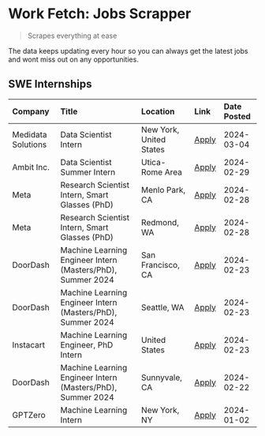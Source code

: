 # Work Fetch: Jobs Scrapper
> Scrapes everything at ease

The data keeps updating every hour so you can always get the latest jobs and wont miss out on any opportunities.

## SWE Internships
<!--START_SECTION:workfetch-->
| Company            | Title                                                       | Location                | Link                                                                                                                                                                                                                                                                           | Date Posted   |
|:-------------------|:------------------------------------------------------------|:------------------------|:-------------------------------------------------------------------------------------------------------------------------------------------------------------------------------------------------------------------------------------------------------------------------------|:--------------|
| Medidata Solutions | Data Scientist Intern                                       | New York, United States | [Apply](https://www.linkedin.com/jobs/view/data-scientist-intern-at-medidata-solutions-3810253704?refId=cc%2ByyJn3aVAtE06icZfB5w%3D%3D&trackingId=KVFLQx3YJTWq0CzC8HzilA%3D%3D&position=9&pageNum=0&trk=public_jobs_jserp-result_search-card)                                  | 2024-03-04    |
| Ambit Inc.         | Data Scientist Summer Intern                                | Utica-Rome Area         | [Apply](https://www.linkedin.com/jobs/view/data-scientist-summer-intern-at-ambit-inc-3843121918?refId=cc%2ByyJn3aVAtE06icZfB5w%3D%3D&trackingId=y1FZdPGOWTzCjrEuQYOjQw%3D%3D&position=6&pageNum=0&trk=public_jobs_jserp-result_search-card)                                    | 2024-02-29    |
| Meta               | Research Scientist Intern, Smart Glasses (PhD)              | Menlo Park, CA          | [Apply](https://www.linkedin.com/jobs/view/research-scientist-intern-smart-glasses-phd-at-meta-3811308332?refId=cc%2ByyJn3aVAtE06icZfB5w%3D%3D&trackingId=QNRQ6SHtRwiA6ScLK9o9Gw%3D%3D&position=10&pageNum=0&trk=public_jobs_jserp-result_search-card)                         | 2024-02-28    |
| Meta               | Research Scientist Intern, Smart Glasses (PhD)              | Redmond, WA             | [Apply](https://www.linkedin.com/jobs/view/research-scientist-intern-smart-glasses-phd-at-meta-3811304794?refId=cc%2ByyJn3aVAtE06icZfB5w%3D%3D&trackingId=kLk5q3UKoSShb7koROF0ww%3D%3D&position=11&pageNum=0&trk=public_jobs_jserp-result_search-card)                         | 2024-02-28    |
| DoorDash           | Machine Learning Engineer Intern (Masters/PhD), Summer 2024 | San Francisco, CA       | [Apply](https://www.linkedin.com/jobs/view/machine-learning-engineer-intern-masters-phd-summer-2024-at-doordash-3736457737?refId=cc%2ByyJn3aVAtE06icZfB5w%3D%3D&trackingId=KUMh7uNF%2FAAtTLMnmQ83Mw%3D%3D&position=3&pageNum=0&trk=public_jobs_jserp-result_search-card)       | 2024-02-23    |
| DoorDash           | Machine Learning Engineer Intern (Masters/PhD), Summer 2024 | Seattle, WA             | [Apply](https://www.linkedin.com/jobs/view/machine-learning-engineer-intern-masters-phd-summer-2024-at-doordash-3736455966?refId=cc%2ByyJn3aVAtE06icZfB5w%3D%3D&trackingId=mBMbupaV1bOMxAh7aGYehQ%3D%3D&position=4&pageNum=0&trk=public_jobs_jserp-result_search-card)         | 2024-02-23    |
| Instacart          | Machine Learning Engineer, PhD Intern                       | United States           | [Apply](https://www.linkedin.com/jobs/view/machine-learning-engineer-phd-intern-at-instacart-3815634369?refId=cc%2ByyJn3aVAtE06icZfB5w%3D%3D&trackingId=Wx68%2BTdBXt20NV6Fy0lDGQ%3D%3D&position=5&pageNum=0&trk=public_jobs_jserp-result_search-card)                          | 2024-02-23    |
| DoorDash           | Machine Learning Engineer Intern (Masters/PhD), Summer 2024 | Sunnyvale, CA           | [Apply](https://www.linkedin.com/jobs/view/machine-learning-engineer-intern-masters-phd-summer-2024-at-doordash-3736454973?refId=cc%2ByyJn3aVAtE06icZfB5w%3D%3D&trackingId=%2F6QCld2%2BL4Ca%2B7UzUbU%2BrA%3D%3D&position=2&pageNum=0&trk=public_jobs_jserp-result_search-card) | 2024-02-22    |
| GPTZero            | Machine Learning Intern                                     | New York, NY            | [Apply](https://www.linkedin.com/jobs/view/machine-learning-intern-at-gptzero-3796844451?refId=cc%2ByyJn3aVAtE06icZfB5w%3D%3D&trackingId=wi%2Fu%2FjoffrrExeidsiQ8Fg%3D%3D&position=8&pageNum=0&trk=public_jobs_jserp-result_search-card)                                       | 2024-01-02    |
<!--END_SECTION:workfetch-->
